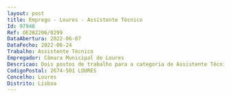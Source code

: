 ```yaml
--- 
layout: post
title: Emprego - Loures - Assistente Técnico
Id: 97948
Ref: OE202206/0299
DataAbertura: 2022-06-07
DataFecho: 2022-06-24
Trabalho: Assistente Técnico
Empregador: Câmara Municipal de Loures
Descricao: Dois postos de trabalho para a categoria de Assistente Técnico para a Divisão de Atendimento, Informação e Comunicação  Área de Sonorização.
CodigoPostal: 2674-501 LOURES
Concelho: Loures
Distrito: Lisboa
--- 
```

